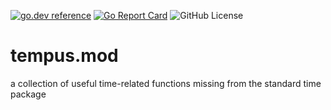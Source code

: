 <!-- Code generated by mkbadge; DO NOT EDIT. START -->
[![go.dev reference](https://img.shields.io/badge/go.dev-reference-green?logo=go)](https://pkg.go.dev/mod/github.com/nickwells/tempus.mod)
[![Go Report Card](https://goreportcard.com/badge/github.com/nickwells/tempus.mod)](https://goreportcard.com/report/github.com/nickwells/tempus.mod)
![GitHub License](https://img.shields.io/github/license/nickwells/tempus.mod)
<!-- Code generated by mkbadge; DO NOT EDIT. END -->

# tempus.mod
a collection of useful time-related functions missing from the standard time package
